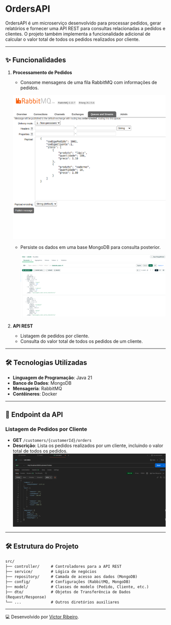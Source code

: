 # OrdersAPI

OrdersAPI é um microserviço desenvolvido para processar pedidos, gerar relatórios e fornecer uma API REST para consultas relacionadas a pedidos e clientes. O projeto também implementa a funcionalidade adicional de calcular o valor total de todos os pedidos realizados por cliente.

---

## ✨ Funcionalidades

1. **Processamento de Pedidos**
   - Consome mensagens de uma fila RabbitMQ com informações de pedidos.

   ![OrderAPI](assets/img_3.png)

   - Persiste os dados em uma base MongoDB para consulta posterior.

     ![OrderAPI](assets/img_1.png)

1. **API REST**
   - Listagem de pedidos por cliente.
   - Consulta do valor total de todos os pedidos de um cliente.

---

## 🛠️ Tecnologias Utilizadas

- **Linguagem de Programação**: Java 21  
- **Banco de Dados**: MongoDB  
- **Mensageria**: RabbitMQ  
- **Contêineres**: Docker  

---

## 📃 Endpoint da API

### **Listagem de Pedidos por Cliente**
- **GET** `/customers/{customerId}/orders`  
- **Descrição**: Lista os pedidos realizados por um cliente, incluindo o valor total de todos os pedidos.
![OrderAPI](assets/img.png)


---

## 🛠️ Estrutura do Projeto

```plaintext
src/
├── controller/     # Controladores para a API REST
├── service/        # Lógica de negócios
├── repository/     # Camada de acesso aos dados (MongoDB)
├── config/         # Configurações (RabbitMQ, MongoDB)
├── model/          # Classes de modelo (Pedido, Cliente, etc.)
├── dto/            # Objetos de Transferência de Dados (Request/Response)
└── ...             # Outros diretórios auxiliares
```

--- 

💻 Desenvolvido por [Victor Ribeiro](https://github.com/victorribeirog).
